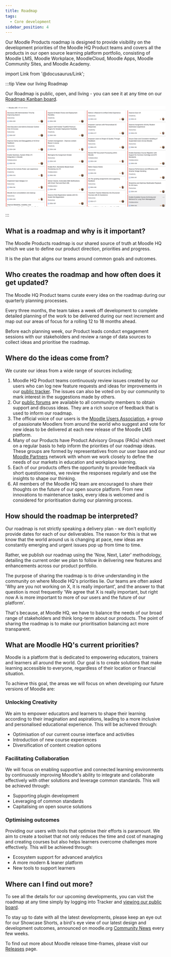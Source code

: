 ```yaml
---
title: Roadmap
tags:
  - Core development
sidebar_position: 4
---
```


Our Moodle Products roadmap is designed to provide visibility on the development priorities of the Moodle HQ Product teams and covers all the products in our open source learning platform portfolio, consisting of Moodle LMS, Moodle Workplace, MoodleCloud, Moodle Apps, Moodle Community Sites, and Moodle Academy.

import Link from '@docusaurus/Link';

:::tip View our living Roadmap

Our Roadmap is public, open, and living - you can see it at any time on our [Roadmap Kanban board](https://tracker.moodle.org/secure/RapidBoard.jspa?rapidView=260&projectKey=IDEA).

<Link
  to="https://tracker.moodle.org/secure/RapidBoard.jspa?rapidView=260&projectKey=IDEA"
  title="View the current Moodle Roadmap on the Tracker"
  >

  ![A summary of the current roadmap](./_roadmap/roadmap-summary.png)

</Link>

:::

## What is a roadmap and why is it important?

The Moodle Products roadmap is our shared source of truth at Moodle HQ which we use to define our product direction, priorities and progress.

It is the plan that aligns our teams around common goals and outcomes.

## Who creates the roadmap and how often does it get updated?

The Moodle HQ Product teams curate every idea on the roadmap during our quarterly planning processes.

Every three months, the team takes a week off development to complete detailed planning of the work to be delivered during our next increment and map out our areas of focus for a rolling 12 to 18 months ahead.

Before each planning week, our Product leads conduct engagement sessions with our stakeholders and review a range of data sources to collect ideas and prioritise the roadmap.

## Where do the ideas come from?

We curate our ideas from a wide range of sources including;

1. Moodle HQ Product teams continuously review issues created by our users who can log new feature requests and ideas for improvements in our [public tracker](https://tracker.moodle.org/projects/MDL/issues/MDL-75914?filter=allopenissues). The issues can also be voted on by our community to mark interest in the suggestions made by others.
1. Our [public forums](https://moodle.org/course/) are available to all community members to obtain support and discuss ideas. They are a rich source of feedback that is used to inform our roadmap.
1. The official voice of our users is the [Moodle Users Association](https://moodleassociation.org/), a group of passionate Moodlers from around the world who suggest and vote for new ideas to be delivered at each new release of the Moodle LMS platform.
1. Many of our Products have Product Advisory Groups (PAGs) which meet on a regular basis to help inform the priorities of our roadmap ideas. These groups are formed by representatives from our user base and our [Moodle Partners](https://moodle.com/solutions/certified-service-providers/) network with whom we work closely to define the needs of our markets in education and workplace learning.
1. Each of our products offers the opportunity to provide feedback via short questionnaires, we review the responses regularly and use the insights to shape our thinking.
1. All members of the Moodle HQ team are encouraged to share their thoughts on the future of our open source platform. From new innovations to maintenance tasks, every idea is welcomed and is considered for prioritisation during our planning process.

## How should the roadmap be interpreted?

Our roadmap is not strictly speaking a delivery plan - we don't explicitly provide dates for each of our deliverables. The reason for this is that we know that the world around us is changing at pace, new ideas are constantly emerging and urgent issues pop up from time to time.

Rather, we publish our roadmap using the 'Now, Next, Later' methodology, detailing the current order we plan to follow in delivering new features and enhancements across our product portfolio.

The purpose of sharing the roadmap is to drive understanding in the community on where Moodle HQ's priorities lie. Our teams are often asked 'Why are you not working on X, it is really important', and the answer to that question is most frequently 'We agree that X is really important, but right now A is more important to more of our users and the future of our platform'.

That's because, at Moodle HQ, we have to balance the needs of our broad range of stakeholders and think long-term about our products. The point of sharing the roadmap is to make our prioritisation balancing act more transparent.

## What are Moodle HQ's current priorities?

Moodle is a platform that is dedicated to empowering educators, trainers and learners all around the world. Our goal is to create solutions that make learning accessible to everyone, regardless of their location or financial situation.

To achieve this goal, the areas we will focus on when developing our future versions of Moodle are:

### Unlocking Creativity

We aim to empower educators and learners to shape their learning according to their imagination and aspirations, leading to a more inclusive and personalised educational experience. This will be achieved through:

- Optimisation of our current course interface and activities
- Introduction of new course experiences
- Diversification of content creation options

### Facilitating Collaboration

We will focus on enabling supportive and connected learning environments by continuously improving Moodle's ability to integrate and collaborate effectively with other solutions and leverage common standards. This will be achieved through:

- Supporting plugin development
- Leveraging of common standards
- Capitalising on open source solutions

### Optimising outcomes

Providing our users with tools that optimise their efforts is paramount. We aim to create a toolset that not only reduces the time and cost of managing and creating courses but also helps learners overcome challenges more effectively. This will be achieved through:

- Ecosystem support for advanced analytics
- A more modern & leaner platform
- New tools to support learners

## Where can I find out more?

To see all the details for our upcoming developments, you can visit the roadmap at any time simply by logging into Tracker and [viewing our public board](https://tracker.moodle.org/secure/RapidBoard.jspa?rapidView=260&projectKey=IDEA).

To stay up to date with all the latest developments, please keep an eye out for our Showcase Shorts, a bird's eye view of our latest design and development outcomes, announced on moodle.org [Community News](https://moodle.org/news) every few weeks.

To find out more about Moodle release time-frames, please visit our [Releases](../releases.md#general-release-calendar) page.
